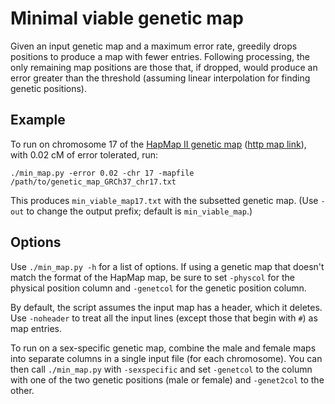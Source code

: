 # Minimal viable genetic map

Given an input genetic map and a maximum error rate, greedily drops positions
to produce a map with fewer entries. Following processing, the only remaining
map positions are those that, if dropped, would produce an error greater than
the threshold (assuming linear interpolation for finding genetic positions).

## Example

To run on chromosome 17 of the [HapMap II genetic map](ftp://ftp.ncbi.nlm.nih.gov/hapmap/recombination/) ([http map link](http://bit.ly/33s6XQG)), with 0.02 cM of error tolerated, run:

    ./min_map.py -error 0.02 -chr 17 -mapfile /path/to/genetic_map_GRCh37_chr17.txt

This produces `min_viable_map17.txt` with the subsetted genetic map. (Use
`-out` to change the output prefix; default is `min_viable_map`.)

## Options

Use `./min_map.py -h` for a list of options. If using a genetic map that
doesn't match the format of the HapMap map, be sure to set `-physcol` for the
physical position column and `-genetcol` for the genetic position column.

By default, the script assumes the input map has a header, which it deletes.
Use `-noheader` to treat all the input lines (except those that begin with
`#`) as map entries.

To run on a sex-specific genetic map, combine the male and female maps into
separate columns in a single input file (for each chromosome). You can then
call `./min_map.py` with `-sexspecific` and set `-genetcol` to the column with
one of the two genetic positions (male or female) and `-genet2col` to the
other.
